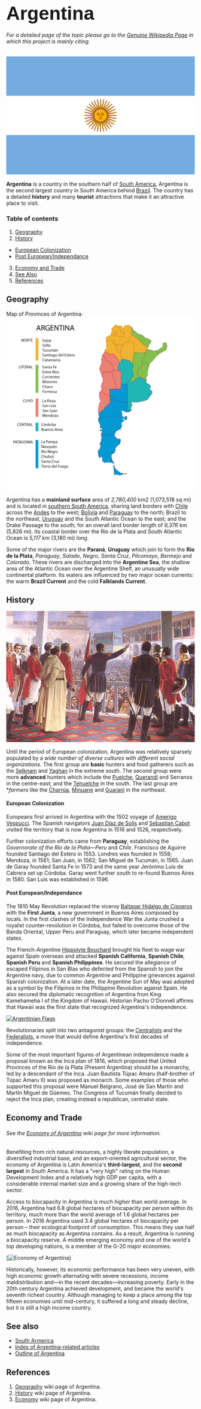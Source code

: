 # <span style="font-family:Arial; font-size:1.8em;">Argentina</span>
###### For a detailed page of the topic please go to the [Genuine Wikipedia Page](https://en.wikipedia.org/wiki/Argentina) in which this project is mainly citing.
![The national flag for Argentina](/images/flag_argentina.png)

**Argentina** is a country in the southern half of [South America](https://en.wikipedia.org/wiki/South_America), Argentina is the second largest country in South America behind [Brazil](https://en.wikipedia.org/wiki/Brazil). The country has a detailed **history** and many **tourist** attractions that make it an attractive place to visit.

### Table of contents
1. [Geography](#geography)
2. [History](#history)
- [European Colonization](#european-colonization)
-  [Post European/Independance](#post-europeanindependance)
3. [Economy and Trade](#economy-and-trade)
4. [See Also](#see-also)
5. [References](#references)

## Geography
Map of Provinces of Argentina:
![Map of Provinces of Argentina](/images/geography.png)

Argentina has a **mainland surface** area of *2,780,400* km2 (1,073,518 sq mi) and is located in [southern South America](https://en.wikipedia.org/wiki/Southern_Cone), sharing land borders with [Chile](https://en.wikipedia.org/wiki/Chile) across the [Andes](https://en.wikipedia.org/wiki/Andes) to the west; [Bolivia](https://en.wikipedia.org/wiki/Bolivia) and [Paraguay](https://en.wikipedia.org/wiki/Paraguay) to the north; Brazil to the northeast, [Uruguay](https://en.wikipedia.org/wiki/Uruguay) and the South Atlantic Ocean to the east; and the Drake Passage to the south; for an overall land border length of *9,376* km (5,826 mi). Its coastal border over the Río de la Plata and South Atlantic Ocean is *5,117* km (3,180 mi) long.

Some of the major rivers are the **Paraná**, **Uruguay** which join to form the **Río de la Plata**, *Paraguay*, *Salado*, *Negro*, *Santa Cruz*, *Pilcomayo*, *Bermejo* and *Colorado*. These rivers are discharged into the **Argentine Sea**, the shallow area of the Atlantic Ocean over the Argentine Shelf, an unusually wide continental platform. Its waters are influenced by two major ocean currents: the warm **Brazil Current** and the cold **Falklands Current**.

## History
[![Colonial Argentina](/images/colonial.jpg)](https://www.chimuadventures.com/blog/2016/11/history-of-argentina/)

Until the period of European colonization, Argentina was relatively sparsely populated by a *wide number of diverse cultures with different social organizations*. The first group are **basic** hunters and food gatherers such as the [Selknam](https://en.wikipedia.org/wiki/Selk%27nam_people) and [Yaghan](https://en.wikipedia.org/wiki/Yahgan_people) in the extreme south. The second group were more **advanced** hunters which include the [Puelche](https://en.wikipedia.org/wiki/Puelche_people), [Querandí](https://en.wikipedia.org/wiki/Querand%C3%AD) and Serranos in the centre-east; and the [Tehuelche](https://en.wikipedia.org/wiki/Tehuelche_people) in the south. The last group are **farmers* like the [Charrúa](https://en.wikipedia.org/wiki/Charr%C3%BAa), [Minuane](https://en.wikipedia.org/wiki/Charr%C3%BAa) and [Guaraní](https://en.wikipedia.org/wiki/Guaran%C3%AD_people) in the northeast.

#### European Colonization
Europeans first arrived in Argentina with the 1502 voyage of [Amerigo Vespucci](https://en.wikipedia.org/wiki/Amerigo_Vespucci_(explorer)). The Spanish navigators [Juan Díaz de Solís](https://en.wikipedia.org/wiki/Juan_D%C3%ADaz_de_Sol%C3%ADs) and [Sebastian Cabot](https://en.wikipedia.org/wiki/Sebastian_Cabot_(explorer)) visited the territory that is now Argentina in 1516 and 1526, respectively.

Further colonization efforts came from **Paraguay**, establishing the *Governorate of the Río de la Plata—Peru* and *Chile*. Francisco de Aguirre founded Santiago del Estero in 1553. Londres was founded in 1558; Mendoza, in 1561; San Juan, in 1562; San Miguel de Tucumán, in 1565. Juan de Garay founded Santa Fe in 1573 and the same year Jerónimo Luis de Cabrera set up Córdoba. Garay went further south to re-found Buenos Aires in 1580. San Luis was established in 1596.

#### Post European/Independance
The 1810 May Revolution replaced the viceroy [Baltasar Hidalgo de Cisneros](https://en.wikipedia.org/wiki/Baltasar_Hidalgo_de_Cisneros) with the **First Junta**, a new government in Buenos Aires composed by locals. In the first clashes of the Independence War the Junta crushed a royalist counter-revolution in Córdoba, but failed to overcome those of the Banda Oriental, Upper Peru and Paraguay, which later became independent states.

The French-Argentine [Hippolyte Bouchard](https://en.wikipedia.org/wiki/Hippolyte_Bouchard) brought his fleet to wage war against Spain overseas and attacked **Spanish California**, **Spanish Chile**, **Spanish Peru** and **Spanish Philippines**. He secured the allegiance of escaped Filipinos in San Blas who defected from the Spanish to join the Argentine navy, due to common Argentine and Philippine grievances against Spanish colonization. At a later date, the Argentine Sun of May was adopted as a symbol by the Filipinos in the Philippine Revolution against Spain. He also secured the diplomatic recognition of Argentina from King Kamehameha I of the Kingdom of Hawaii. Historian Pacho O'Donnell affirms that Hawaii was the first state that recognized Argentina's independence.

[![Argentinian Flags](https://cdn.britannica.com/33/190633-050-F3C4E00A/Argentinian-flags-street-souvenirs.jpg)](https://www.britannica.com/story/argentina-celebrates-200-years-of-independence)

Revolutionaries split into two antagonist groups: the [Centralists](https://en.wikipedia.org/wiki/Unitarian_Party) and the [Federalists](https://en.wikipedia.org/wiki/Federales_(Argentina)), a move that would define Argentina's first decades of independence.

Some of the most important figures of Argentinean independence made a proposal known as the Inca plan of 1816, which proposed that United Provinces of the Río de la Plata (Present Argentina) should be a monarchy, led by a descendant of the Inca. Juan Bautista Túpac Amaru (half-brother of Túpac Amaru II) was proposed as monarch. Some examples of those who supported this proposal were Manuel Belgrano, José de San Martín and Martín Miguel de Güemes. The Congress of Tucumán finally decided to reject the Inca plan, creating instead a republican, centralist state.

## Economy and Trade
###### See the [Economy of Argentina](https://en.wikipedia.org/wiki/Economy_of_Argentina) wiki page for more information.
Benefiting from rich natural resources, a highly literate population, a diversified industrial base, and an export-oriented agricultural sector, the economy of Argentina is Latin America's **third-largest**, and the **second largest** in South America. It has a "very high" rating on the Human Development Index and a relatively high GDP per capita, with a considerable internal market size and a growing share of the high-tech sector.

Access to biocapacity in Argentina is *much higher* than world average. In 2016, Argentina had 6.8 global hectares of biocapacity per person within its territory, much more than the world average of 1.6 global hectares per person. In 2016 Argentina used 3.4 global hectares of biocapacity per person – their ecological footprint of consumption. This means they use half as much biocapacity as Argentina contains. As a result, Argentina is running a biocapacity reserve. A middle emerging economy and one of the world's top developing nations, is a member of the G-20 major economies.

[![Economy of Argentina](https://upload.wikimedia.org/wikipedia/commons/thumb/c/cf/Argentina_Product_Exports_%282019%29.svg/440px-Argentina_Product_Exports_%282019%29.svg.png)]

Historically, however, its economic performance has been very uneven, with high economic growth alternating with severe recessions, income maldistribution and—in the recent decades—increasing poverty. Early in the 20th century Argentina achieved development, and became the world's seventh richest country. Although managing to keep a place among the top fifteen economies until mid-century, it suffered a long and steady decline, but it is still a high income country.

## See also
- [South Armerica](https://en.wikipedia.org/wiki/South_America)
- [Index of Argentina-related articles](https://en.wikipedia.org/wiki/Index_of_Argentina-related_articles)
- [Outline of Argentina](https://en.wikipedia.org/wiki/Outline_of_Argentina)

## References
1. [Geography](https://en.wikipedia.org/wiki/Argentina#Geography) wiki page of Argentina.
2. [History](https://en.wikipedia.org/wiki/Argentina#History) wiki page of Argentina.
3. [Economy](https://en.wikipedia.org/wiki/Argentina#Economy) wiki page of Argentina.
